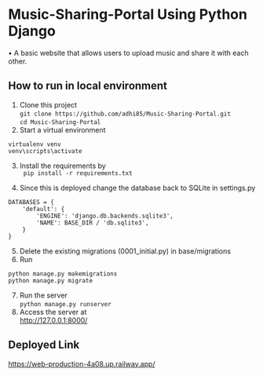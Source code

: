 # Music-Sharing-Portal Using Python Django

•	A basic website that allows users to upload music and share it with each other.

## How to run in local environment
1. Clone this project  
```git clone https://github.com/adhi85/Music-Sharing-Portal.git ```   
``` cd Music-Sharing-Portal ```
2. Start a virtual environment
```
virtualenv venv
venv\scripts\activate
```
3. Install the requirements by   
`` pip install -r requirements.txt``

4. Since this is deployed change the database back to SQLite in settings.py
```
DATABASES = {
    'default': {
        'ENGINE': 'django.db.backends.sqlite3',
        'NAME': BASE_DIR / 'db.sqlite3',
    }
} 
```
5. Delete the existing migrations (0001_initial.py) in base/migrations 
6. Run  
 ``` 
 python manage.py makemigrations  
 python manage.py migrate
 ```
7. Run the server  
`` python manage.py runserver ``
8. Access the server at  
 http://127.0.0.1:8000/
 
 ## Deployed Link   
 https://web-production-4a08.up.railway.app/
 

